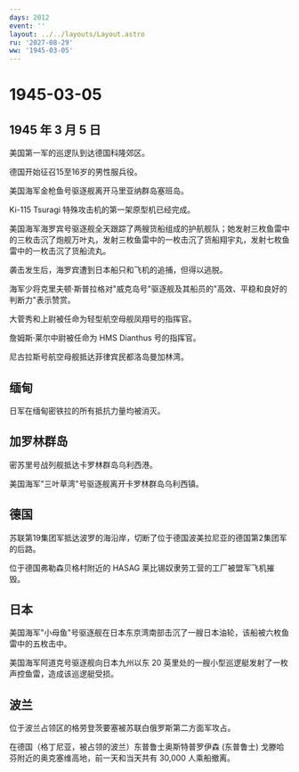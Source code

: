 ```yaml
---
days: 2012
event: ''
layout: ../../layouts/Layout.astro
ru: '2027-08-29'
ww: '1945-03-05'
---
```


# 1945-03-05

## 1945 年 3 月 5 日

美国第一军的巡逻队到达德国科隆郊区。

德国开始征召15至16岁的男性服兵役。

美国海军金枪鱼号驱逐舰离开马里亚纳群岛塞班岛。

Ki-115 Tsuragi 特殊攻击机的第一架原型机已经完成。

美国海军海罗宾号驱逐舰全天跟踪了两艘货船组成的护航舰队；她发射三枚鱼雷中的三枚击沉了炮舰万叶丸，发射三枚鱼雷中的一枚击沉了货船翔宇丸，发射七枚鱼雷中的一枚击沉了货船流丸。

袭击发生后，海罗宾遭到日本船只和飞机的追捕，但得以逃脱。

海军少将克里夫顿·斯普拉格对"威克岛号"驱逐舰及其船员的"高效、平稳和良好的判断力"表示赞赏。

大菅秀和上尉被任命为轻型航空母舰凤翔号的指挥官。

詹姆斯·莱尔中尉被任命为 HMS Dianthus 号的指挥官。

尼古拉斯号航空母舰抵达菲律宾民都洛岛曼加林湾。

## 缅甸

日军在缅甸密铁拉的所有抵抗力量均被消灭。

## 加罗林群岛

密苏里号战列舰抵达卡罗林群岛乌利西港。

美国海军"三叶草湾"号驱逐舰离开卡罗林群岛乌利西镇。

## 德国

苏联第19集团军抵达波罗的海沿岸，切断了位于德国波美拉尼亚的德国第2集团军的后路。

位于德国弗勒森贝格村附近的 HASAG 莱比锡奴隶劳工营的工厂被盟军飞机摧毁。

## 日本

美国海军"小母鱼"号驱逐舰在日本东京湾南部击沉了一艘日本油轮，该船被六枚鱼雷中的五枚击中。

美国海军阿道克号驱逐舰向日本九州以东 20
英里处的一艘小型巡逻艇发射了一枚声控鱼雷，造成该巡逻艇受损。

## 波兰

位于波兰占领区的格劳登茨要塞被苏联白俄罗斯第二方面军攻占。

在德国（格丁尼亚，被占领的波兰）东普鲁士奥斯特普罗伊森 (东普鲁士)
戈滕哈芬附近的奥克塞维高地，前一天和当天共有 30,000 人乘船撤离。